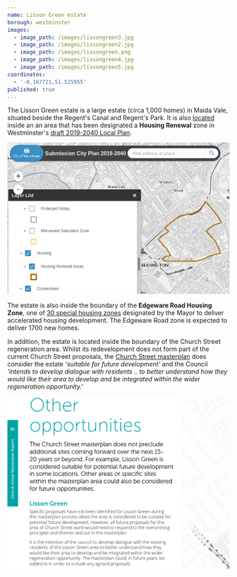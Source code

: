 ```yaml
---
name: Lisson Green estate
borough: westminster
images:
  - image_path: /images/lissongreen3.jpg
  - image_path: /images/lissongreen2.jpg
  - image_path: /images/lissongreen.png
  - image_path: /images/lissongreen4.jpg
  - image_path: /images/lissongreen5.jpg
coordinates:
  - '-0.167721,51.525955'
published: true
---
```

The Lisson Green estate is a large estate (circa 1,000 homes) in Maida Vale, situated beside the Regent's Canal and Regent's Park.
It is also [located](https://lbhf.maps.arcgis.com/apps/webappviewer/index.html?id=7cab3cdf6e344a0fb24df59ed6b9bdc5) inside an an area that has been designated a __Housing Renewal__ zone in Westminster's [draft 2019-2040 Local Plan](https://www.westminster.gov.uk/cityplan2040).

![](/images/renewalarea.png)

The estate is also inside the boundary of the __Edgeware Road Housing Zone__, one of [30 special housing zones](https://www.london.gov.uk/what-we-do/housing-and-land/increasing-housing-supply/housing-zones#acc-i-42741) designated by the Mayor to deliver accelerated housing development. The Edgeware Road zone is expected to deliver 1700 new homes.

 
In addition, the estate is located inside the boundary of the Church Street regeneration area. Whilst its redevelopment does not form part of the current Church Street proposals, the [Church Street masterplan](https://www.westminster.gov.uk/sites/default/files/ev_h_008_church_street_masterplan_wcc_2017.pdf) does consider the estate _'suitable for future development'_ and the Council _'intends to develop dialogue with residents .. to better understand how they would like their area to develop and be integrated within the wider regeneration opportunity.'_ 

![](/images/otheropportunities.png)
